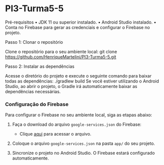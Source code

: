 # PI3-Turma5-5

Pré-requisitos
•	JDK 11 ou superior instalado.
•	Android Studio instalado.
•	Conta no Firebase para gerar as credenciais e configurar o Firebase no projeto.

Passo 1: Clonar o repositório

Clone o repositório para o seu ambiente local:
git clone https://github.com/HenriqueMartelini/PI3-Turma5-5.git

Passo 2: Instalar as dependências

Acesse o diretório do projeto e execute o seguinte comando para baixar todas as dependências:
./gradlew build
Se você estiver utilizando o Android Studio, ao abrir o projeto,
o Gradle irá automaticamente baixar as dependências necessárias.


### **Configuração do Firebase**

Para configurar o Firebase no seu ambiente local, siga as etapas abaixo:

1. Faça o download do arquivo `google-services.json` do Firebase:
    - Clique [aqui](https://drive.google.com/file/d/1HMO2AM-AydVjUsknB8GWvUQwTRwYcF4p/view?usp=sharing) para acessar o arquivo.

2. Coloque o arquivo `google-services.json` na pasta `app/` do seu projeto.

3. Sincronize o projeto no Android Studio. O Firebase estará configurado automaticamente.